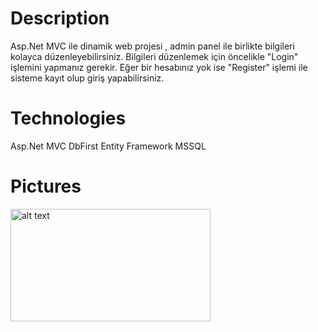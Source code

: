 ﻿# Description

Asp.Net MVC ile dinamik web projesi , admin panel ile birlikte bilgileri kolayca düzenleyebilirsiniz. Bilgileri düzenlemek için öncelikle
"Login" işlemini yapmanız gerekir. Eğer bir hesabınız yok ise "Register" işlemi ile sisteme kayıt olup giriş yapabilirsiniz.

# Technologies

Asp.Net MVC
DbFirst
Entity Framework
MSSQL

# Pictures

<img src="/Templates/pictures/Admin1.PNG" alt="alt text" width="320" height="180">